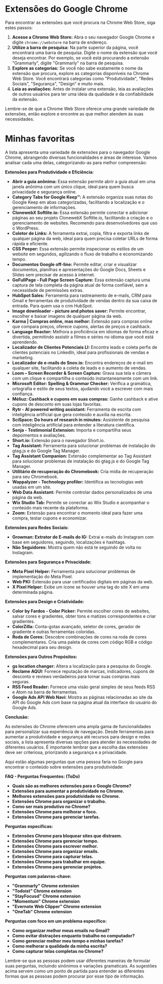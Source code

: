# Extensões do Google Chrome

Para encontrar as extensões que você procura na Chrome Web Store, siga estes passos:

1. **Acesse a Chrome Web Store:** Abra o seu navegador Google Chrome e digite  `chrome://webstore` na barra de endereço.
2. **Utilize a barra de pesquisa:** Na parte superior da página, você encontrará uma barra de pesquisa. Digite o nome da extensão que você deseja encontrar. Por exemplo, se você está procurando a extensão "Grammarly", digite "Grammarly" na barra de pesquisa.
3. **Explore as categorias:** Se você não sabe exatamente o nome da extensão que procura, explore as categorias disponíveis na Chrome Web Store. Você encontrará categorias como "Produtividade", "Redes Sociais", "Segurança", "Design" e muito mais.
4. **Leia as avaliações:** Antes de instalar uma extensão, leia as avaliações de outros usuários para ter uma ideia da qualidade e da confiabilidade da extensão.

Lembre-se de que a Chrome Web Store oferece uma grande variedade de extensões, então explore e encontre as que melhor atendem às suas necessidades.


# Minhas favoritas

A lista apresenta uma variedade de extensões para o navegador Google Chrome, abrangendo diversas funcionalidades e áreas de interesse. Vamos analisar cada uma delas, categorizando-as para melhor compreensão:

**Extensões para Produtividade e Eficiência:**

* **Abrir a guia anônima:** Essa extensão permite abrir a guia atual em uma janela anônima com um único clique, ideal para quem busca privacidade e segurança online.
* **Category Tabs for Google Keep™:** A extensão organiza suas notas do Google Keep em abas categorizadas, facilitando a localização e o gerenciamento de informações.
* **ClonewebX Softlite.io:** Essa extensão permite conectar e adicionar páginas ao seu projeto ClonewebX Softlite.io, facilitando a criação e o gerenciamento de websites. Recomendo para desenvolvedores que uso o WordPress.
* **Coletor de Links:** A ferramenta extrai, copia, filtra e exporta links de qualquer página da web, ideal para quem precisa coletar URLs de forma rápida e eficiente.
* **CSS Peeper:** Essa extensão permite inspecionar os estilos de um website em segundos, agilizando o fluxo de trabalho e economizando tempo.
* **Documentos Google off-line:** Permite editar, criar e visualizar documentos, planilhas e apresentações do Google Docs, Sheets e Slides sem precisar de acesso à internet.
* **GoFullPage - Full Page Screen Capture:** Essa extensão captura uma captura de tela completa da página atual de forma confiável, sem a necessidade de permissões extras.
* **HubSpot Sales:** Ferramenta para rastreamento de e-mails, CRM para Gmail e ferramentas de produtividade de vendas dentro da sua caixa de entrada. Para quem usa o crm HubSpot.
* **Image downloader - picture and photos saver:** Permite encontrar, escolher e baixar imagens de qualquer página da web.
* **Karma | Compras online, mas melhor:** Extensão para compras online que compara preços, oferece cupons, alertas de preços e cashback.
* **Language Reactor:** Melhora a proficiência em idiomas de forma eficaz e divertida, permitindo assistir a filmes e séries no idioma que você está aprendendo.
* **Localizador de Clientes Potenciais LI:** Encontra leads e coleta perfis de clientes potenciais no LinkedIn, ideal para profissionais de vendas e marketing.
* **Localizador de e-mails do Snov.io:** Encontra endereços de e-mail em qualquer site, facilitando a coleta de leads e o aumento de vendas.
* **Loom – Screen Recorder & Screen Capture:** Grava sua tela e câmera com um clique e compartilha o conteúdo instantaneamente com um link.
* **Microsoft Editor: Spelling & Grammar Checker:** Verifica a gramática, ortografia e estilo de seus textos, ajudando você a escrever com mais confiança.
* **Méliuz: Cashback e cupons em suas compras:** Ganhe cashback e ative cupons de desconto em suas lojas favoritas.
* **Rytr - AI powered writing assistant:** Ferramenta de escrita com inteligência artificial que gera conteúdo e auxilia na escrita.
* **SciSpace: Do hours of research in minutes:** Assistente de pesquisa com inteligência artificial para entender a literatura científica.
* **Senja - Testimonial Extension:** Importa e compartilha seus depoimentos e avaliações.
* **Short.io:** Extensão para o navegador Short.io.
* **Tag Assistant:** Ferramenta para solucionar problemas de instalação do gtag.js e do Google Tag Manager.
* **Tag Assistant Companion:** Extensão complementar ao Tag Assistant para solucionar problemas de instalação do gtag.js e do Google Tag Manager.
* **Utilitário de recuperação do Chromebook:** Cria mídia de recuperação para seu Chromebook.
* **Wappalyzer - Technology profiler:** Identifica as tecnologias web usadas em um site.
* **Web Data Assistant:** Permite controlar dados personalizados de uma página da web.
* **Wix Studio Tab:** Permite se conectar ao Wix Studio e acompanhar o conteúdo mais recente da plataforma.
* **Zoom:** Extensão para encontrar o momento ideal para fazer uma compra, testar cupons e economizar.

**Extensões para Redes Sociais:**

* **Growman: Extrator de E-mails do IG:** Extrai e-mails do Instagram com base em seguidores, seguindo, localizações e hashtags.
* **Não Seguidores:** Mostra quem não está te seguindo de volta no Instagram.

**Extensões para Segurança e Privacidade:**

* **Meta Pixel Helper:** Ferramenta para solucionar problemas de implementação do Meta Pixel.
* **Web PKI:** Extensão para usar certificados digitais em páginas da web.
* **X Pixel Helper:** Exibe um ícone se houver uma tag do site X em uma determinada página.

**Extensões para Design e Criatividade:**

* **Color by Fardos - Color Picker:** Permite escolher cores de websites, salvar cores e gradientes, obter tons e matizes correspondentes e criar gradientes.
* **ColorZilla:** Conta-gotas avançado, seletor de cores, gerador de gradiente e outras ferramentas coloridas.
* **Roda de Cores:** Descobre combinações de cores na roda de cores complementares. Cria uma paleta de cores com código RGB e código hexadecimal para seu design.

**Extensões para Outros Propósitos:**

* **gs location changer:** Altera a localização para a pesquisa do Google.
* **Reclame AQUI:** Fornece reputação de marcas, indicadores, cupons de desconto e reviews verdadeiros para tornar suas compras mais seguras.
* **RSS Feed Reader:** Fornece uma visão geral simples de seus feeds RSS e Atom na barra de ferramentas.
* **Google Ads API Web Navi:** Mostra as páginas relacionadas ao site da API do Google Ads com base na página atual da interface do usuário do Google Ads.

**Conclusão:**

As extensões do Chrome oferecem uma ampla gama de funcionalidades para personalizar sua experiência de navegação. Desde ferramentas para aumentar a produtividade e segurança até recursos para design e redes sociais, a lista apresenta diversas opções para atender às necessidades de diferentes usuários. É importante lembrar que a escolha das extensões deve ser criteriosa, priorizando a segurança e a privacidade.


Aqui estão algumas perguntas que uma pessoa faria no Google para encontrar o conteúdo sobre extensões para produtividade:

**FAQ - Perguntas Frequentes: (ToDo)**

* **Quais são as melhores extensões para o Google Chrome?**
* **Extensões para aumentar a produtividade no Chrome.**
* **Melhores extensões para produtividade no Chrome.**
* **Extensões Chrome para organizar o trabalho.**
* **Como ser mais produtivo no Chrome?**
* **Extensões Chrome para melhorar o foco.**
* **Extensões Chrome para gerenciar tarefas.**

**Perguntas específicas:**

* **Extensões Chrome para bloquear sites que distraem.**
* **Extensões Chrome para gerenciar tempo.**
* **Extensões Chrome para escrever melhor.**
* **Extensões Chrome para organizar emails.**
* **Extensões Chrome para capturar telas.**
* **Extensões Chrome para trabalhar em equipe.**
* **Extensões Chrome para gerenciar projetos.**

**Perguntas com palavras-chave:**

* **"Grammarly" Chrome extension**
* **"Todoist" Chrome extension**
* **"StayFocusd" Chrome extension**
* **"Momentum" Chrome extension**
* **"Evernote Web Clipper" Chrome extension**
* **"OneTab" Chrome extension**

**Perguntas com foco em um problema específico:**

* **Como organizar melhor meus emails no Gmail?**
* **Como evitar distrações enquanto trabalho no computador?**
* **Como gerenciar melhor meu tempo e minhas tarefas?**
* **Como melhorar a qualidade da minha escrita?**
* **Como capturar telas completas no Chrome?**

Lembre-se que as pessoas podem usar diferentes maneiras de formular suas perguntas, incluindo sinônimos e variações gramaticais.  As sugestões acima servem como um ponto de partida para entender as diferentes formas que as pessoas podem procurar por esse tipo de informação.